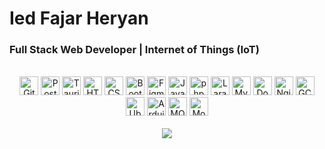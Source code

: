 # Ied Fajar Heryan

<h3>Full Stack Web Developer | Internet of Things (IoT)</h3>

<br/>

<!-- <p align="center">
  <a href="https://skillicons.dev">
    <img src="https://skillicons.dev/icons?i=github,html,css,bootstrap,figma,js,php,mysql"/>
  </a>
</p>
<p align="center">
  <a href="https://skillicons.dev">
    <img src="https://skillicons.dev/icons?i=laravel,nginx,postman,docker,tauri,ubuntu,gcp,arduino"/>
  </a>
</p> -->

<div align="center">
	<img width="30" src="https://raw.githubusercontent.com/marwin1991/profile-technology-icons/refs/heads/main/icons/github.png" alt="GitHub" title="GitHub"/>
	<img width="30" src="https://raw.githubusercontent.com/marwin1991/profile-technology-icons/refs/heads/main/icons/postman.png" alt="Postman" title="Postman"/>
  <img width="30" src="https://skillicons.dev/icons?i=tauri" alt="Tauri" title="Tauri"/>
	<img width="30" src="https://raw.githubusercontent.com/marwin1991/profile-technology-icons/refs/heads/main/icons/html.png" alt="HTML" title="HTML"/>
	<img width="30" src="https://raw.githubusercontent.com/marwin1991/profile-technology-icons/refs/heads/main/icons/css.png" alt="CSS" title="CSS"/>
	<img width="30" src="https://raw.githubusercontent.com/marwin1991/profile-technology-icons/refs/heads/main/icons/bootstrap.png" alt="Bootstrap" title="Bootstrap"/>
	<img width="30" src="https://raw.githubusercontent.com/marwin1991/profile-technology-icons/refs/heads/main/icons/figma.png" alt="Figma" title="Figma"/>
	<img width="30" src="https://raw.githubusercontent.com/marwin1991/profile-technology-icons/refs/heads/main/icons/javascript.png" alt="JavaScript" title="JavaScript"/>
	<img width="30" src="https://raw.githubusercontent.com/marwin1991/profile-technology-icons/refs/heads/main/icons/php.png" alt="php" title="php"/>
	<img width="30" src="https://raw.githubusercontent.com/marwin1991/profile-technology-icons/refs/heads/main/icons/laravel.png" alt="Laravel" title="Laravel"/>
	<img width="30" src="https://raw.githubusercontent.com/marwin1991/profile-technology-icons/refs/heads/main/icons/mysql.png" alt="MySQL" title="MySQL"/>
	<img width="30" src="https://raw.githubusercontent.com/marwin1991/profile-technology-icons/refs/heads/main/icons/docker.png" alt="Docker" title="Docker"/>
	<img width="30" src="https://raw.githubusercontent.com/marwin1991/profile-technology-icons/refs/heads/main/icons/nginx.png" alt="Nginx" title="Nginx"/>
	<img width="30" src="https://raw.githubusercontent.com/marwin1991/profile-technology-icons/refs/heads/main/icons/gcp.png" alt="GCP" title="GCP"/>
	<img width="30" src="https://raw.githubusercontent.com/marwin1991/profile-technology-icons/refs/heads/main/icons/ubuntu.png" alt="Ubuntu" title="Ubuntu"/>
	<img width="30" src="https://raw.githubusercontent.com/marwin1991/profile-technology-icons/refs/heads/main/icons/arduino.png" alt="Arduino" title="Arduino"/>
	<img width="30" src="https://raw.githubusercontent.com/marwin1991/profile-technology-icons/refs/heads/main/icons/mqtt.png" alt="MQTT" title="MQTT"/>
	<img width="30" src="https://raw.githubusercontent.com/marwin1991/profile-technology-icons/refs/heads/main/icons/mosquitto.png" alt="Mosquitto" title="Mosquitto"/>
</div>

<br/>

<div align="center">
  <a href="https://github.com/anuraghazra/github-readme-stats">
    <img src="https://github-readme-stats.vercel.app/api/top-langs/?username=fajarh8&layout=donut&theme=radical&repo=github-readme-stats" />
  </a>
</div>
<!--   [![Top Langs](https://github-readme-stats.vercel.app/api/top-langs/?username=fajarh8&layout=donut&theme=radical)](https://github.com/anuraghazra/github-readme-stats) -->
